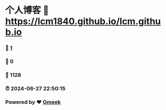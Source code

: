 # 个人博客 :link: https://lcm1840.github.io/lcm.github.io 
### :page_facing_up: [1](https://lcm1840.github.io/lcm.github.io/tag.html) 
### :speech_balloon: 0 
### :hibiscus: 1128 
### :alarm_clock: 2024-06-27 22:50:15 
### Powered by :heart: [Gmeek](https://github.com/Meekdai/Gmeek)
